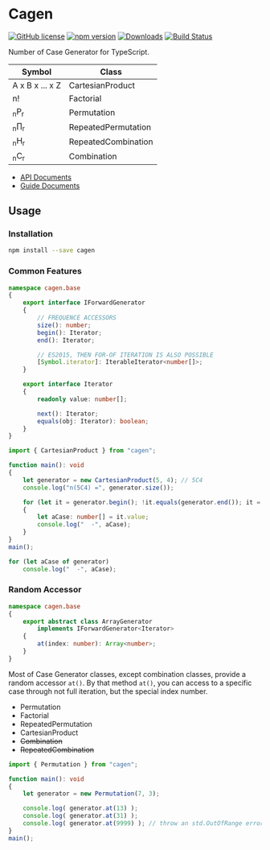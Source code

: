 # Cagen
[![GitHub license](https://img.shields.io/badge/license-MIT-blue.svg)](https://github.com/samchon/cagen/blob/master/LICENSE)
[![npm version](https://badge.fury.io/js/cagen.svg)](https://www.npmjs.com/package/cagen)
[![Downloads](https://img.shields.io/npm/dm/cagen.svg)](https://www.npmjs.com/package/cagen)
[![Build Status](https://github.com/samchon/cagen/workflows/build/badge.svg)](https://github.com/samchon/cagen/actions?query=workflow%3Abuild)

Number of Case Generator for TypeScript.

Symbol                    | Class
--------------------------|----------------------
A x B x ... x Z           | CartesianProduct
n!                        | Factorial
<sub>n</sub>P<sub>r</sub> | Permutation
<sub>n</sub>∏<sub>r</sub> | RepeatedPermutation
<sub>n</sub>H<sub>r</sub> | RepeatedCombination
<sub>n</sub>C<sub>r</sub> | Combination

  - [API Documents](http://samchon.github.io/cagen/api)
  - [Guide Documents](https://github.com/samchon/cagen/wiki)


## Usage
### Installation
```bash
npm install --save cagen
```

### Common Features
```typescript
namespace cagen.base
{
    export interface IForwardGenerator
    {
        // FREQUENCE ACCESSORS
        size(): number;
        begin(): Iterator;
        end(): Iterator;

        // ES2015, THEN FOR-OF ITERATION IS ALSO POSSIBLE
        [Symbol.iterator]: IterableIterator<number[]>;
    }

    export interface Iterator
    {
        readonly value: number[];

        next(): Iterator;
        equals(obj: Iterator): boolean;
    }
}
```

```typescript
import { CartesianProduct } from "cagen";

function main(): void
{
    let generator = new CartesianProduct(5, 4); // 5C4
    console.log("n(5C4) =", generator.size());

    for (let it = generator.begin(); !it.equals(generator.end()); it = it.next())
    {
        let aCase: number[] = it.value;
        console.log("  -", aCase);
    }
}
main();
```

```typescript
for (let aCase of generator)
    console.log("  -", aCase);
```

### Random Accessor
```typescript
namespace cagen.base
{
    export abstract class ArrayGenerator
        implements IForwardGenerator<Iterator>
    {
        at(index: number): Array<number>;
    }
}
```

Most of Case Generator classes, except combination classes, provide a random accessor `at()`. By that method `at()`, you can access to a specific case through not full iteration, but the special index number.

  - Permutation
  - Factorial
  - RepeatedPermutation
  - CartesianProduct
  - ~~Combination~~
  - ~~RepeatedCombination~~

```typescript
import { Permutation } from "cagen";

function main(): void
{
    let generator = new Permutation(7, 3);

    console.log( generator.at(13) );
    console.log( generator.at(31) );
    console.log( generator.at(9999) ); // throw an std.OutOfRange error.
}
main();
```
